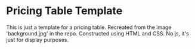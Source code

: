 # Pricing Table Template

This is just a template for a pricing table. Recreated from the image 'background.jpg' in the repo. Constructed using HTML and CSS. No js, it's just for display purposes.
